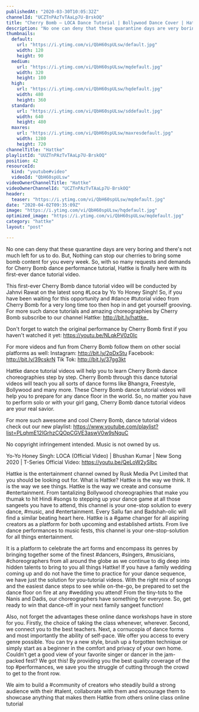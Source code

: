 ```yaml
---
publishedAt: "2020-03-30T10:05:32Z"
channelId: "UCZTnPAzTvTAaLp7U-BrskOQ"
title: "Cherry Bomb – LOCA Dance Tutorial | Bollywood Dance Cover | Hattke ​"
description: "No one can deny that these quarantine days are very boring and there's not much left for us to do. But, Nothing can stop our cherries to bring some bomb content for you every week. So, with so many requests and demands for Cherry Bomb dance performance tutorial, Hattke is finally here with its first-ever dance tutorial video.\n\nThis first-ever Cherry Bomb dance tutorial video will be conducted by Jahnvi Rawat on the latest song #Loca by Yo Yo Honey Singh! So, if you have been waiting for this opportunity and #dance #tutorial video from Cherry Bomb for a very long time too then hop in and get yourself grooving. For more such dance tutorials and amazing choreographies by Cherry Bomb subscribe to our channel Hattke: http://bit.ly/hattke_\n\nDon't forget to watch the original performance by Cherry Bomb first if you haven't watched it yet: https://youtu.be/NLqkPV0z0Ic\n\nFor more videos and fun from Cherry Bomb follow them on other social platforms as well: Instagram: http://bit.ly/2pDxStu Facebook: http://bit.ly/39cskrN Tik Tok: http://bit.ly/37gg3kt\n\nHattke dance tutorial videos will help you to learn Cherry Bomb dance choreographies step by step. Cherry Bomb through this dance tutorial videos will teach you all sorts of dance forms like Bhangra, Freestyle, Bollywood and many more. These Cherry Bomb dance tutorial videos will help you to prepare for any dance floor in the world. So, no matter you have to perform solo or with your girl gang, Cherry Bomb dance tutorial videos are your real savior.\n\nFor more such awesome and cool Cherry Bomb, dance tutorial videos check out our new playlist:\nhttps://www.youtube.com/playlist?list=PLqhmE12IGrhzCQOpCGVE3aswV0w9sNquC  \n\nNo copyright infringement intended. Music is not owned by us.\n\nYo-Yo Honey Singh: LOCA (Official Video) | Bhushan Kumar | New Song 2020 | T-Series Official Video: https://youtu.be/QeLoW2ySlbc\n\nHattke is the entertainment channel owned by Rusk Media Pvt Limited that you should be looking out for. What is Hattke? Hattke is the way we think. It is the way we see things. Hattke is the way we create and consume #entertainment. From tantalizing Bollywood choreographies that make you thumak to hit Hindi #songs to stepping up your dance game at all those sangeets you have to attend, this channel is your one-stop solution to every dance, #music, and #entertainment. Every Sallu fan and Badshah-olic will find a similar beating heart here. Hattke is a #game changer for all aspiring creators as a platform for both upcoming and established artists. From live dance performances to music fests, this channel is your one-stop-solution for all things entertainment.\n\nIt is a platform to celebrate the art forms and encompass its genres by bringing together some of the finest #dancers, #singers, #musicians, #choreographers from all around the globe as we continue to dig deep into hidden talents to bring to you all things Hattke! If you have a family wedding coming up and do not have the time to practice for your dance sequence, we have just the solution for you-tutorial videos. With the right mix of songs and the easiest dance steps to see while on-the-go, be prepared to set the dance floor on fire at any #wedding you attend! From the tiny-tots to the Nanis and Dadis, our choreographers have something for everyone. So, get ready to win that dance-off in your next family sangeet function!\n\nAlso, not forget the advantages these online dance workshops have in store for you. Firstly, the choice of taking the class whenever, wherever. Second, we connect you to the best teachers. Next, a cornucopia of dance forms and most importantly the ability of self-pace. We offer you access to every genre possible. You can try a new style, brush up a forgotten technique or simply start as a beginner in the comfort and privacy of your own home. Couldn’t get a good view of your favorite singer or dancer in the jam-packed fest? We got this! By providing you the best quality coverage of the top #performances, we save you the struggle of cutting through the crowd to get to the front row.\n\nWe aim to build a #community of creators who steadily build a strong audience with their #talent, collaborate with them and encourage them to showcase anything that makes them Hattke from others online class online tutorial"
thumbnails:
  default:
    url: "https://i.ytimg.com/vi/QbH60spULsw/default.jpg"
    width: 120
    height: 90
  medium:
    url: "https://i.ytimg.com/vi/QbH60spULsw/mqdefault.jpg"
    width: 320
    height: 180
  high:
    url: "https://i.ytimg.com/vi/QbH60spULsw/hqdefault.jpg"
    width: 480
    height: 360
  standard:
    url: "https://i.ytimg.com/vi/QbH60spULsw/sddefault.jpg"
    width: 640
    height: 480
  maxres:
    url: "https://i.ytimg.com/vi/QbH60spULsw/maxresdefault.jpg"
    width: 1280
    height: 720
channelTitle: "Hattke"
playlistId: "UUZTnPAzTvTAaLp7U-BrskOQ"
position: 42
resourceId:
  kind: "youtube#video"
  videoId: "QbH60spULsw"
videoOwnerChannelTitle: "Hattke"
videoOwnerChannelId: "UCZTnPAzTvTAaLp7U-BrskOQ"
header:
  teaser: "https://i.ytimg.com/vi/QbH60spULsw/mqdefault.jpg"
date: "2020-04-02T09:35:09Z"
image: "https://i.ytimg.com/vi/QbH60spULsw/hqdefault.jpg"
optimized_image: "https://i.ytimg.com/vi/QbH60spULsw/mqdefault.jpg"
category: "hattke"
layout: "post"

---
```

No one can deny that these quarantine days are very boring and there's not much left for us to do. But, Nothing can stop our cherries to bring some bomb content for you every week. So, with so many requests and demands for Cherry Bomb dance performance tutorial, Hattke is finally here with its first-ever dance tutorial video.

This first-ever Cherry Bomb dance tutorial video will be conducted by Jahnvi Rawat on the latest song #Loca by Yo Yo Honey Singh! So, if you have been waiting for this opportunity and #dance #tutorial video from Cherry Bomb for a very long time too then hop in and get yourself grooving. For more such dance tutorials and amazing choreographies by Cherry Bomb subscribe to our channel Hattke: http://bit.ly/hattke_

Don't forget to watch the original performance by Cherry Bomb first if you haven't watched it yet: https://youtu.be/NLqkPV0z0Ic

For more videos and fun from Cherry Bomb follow them on other social platforms as well: Instagram: http://bit.ly/2pDxStu Facebook: http://bit.ly/39cskrN Tik Tok: http://bit.ly/37gg3kt

Hattke dance tutorial videos will help you to learn Cherry Bomb dance choreographies step by step. Cherry Bomb through this dance tutorial videos will teach you all sorts of dance forms like Bhangra, Freestyle, Bollywood and many more. These Cherry Bomb dance tutorial videos will help you to prepare for any dance floor in the world. So, no matter you have to perform solo or with your girl gang, Cherry Bomb dance tutorial videos are your real savior.

For more such awesome and cool Cherry Bomb, dance tutorial videos check out our new playlist:
https://www.youtube.com/playlist?list=PLqhmE12IGrhzCQOpCGVE3aswV0w9sNquC  

No copyright infringement intended. Music is not owned by us.

Yo-Yo Honey Singh: LOCA (Official Video) | Bhushan Kumar | New Song 2020 | T-Series Official Video: https://youtu.be/QeLoW2ySlbc

Hattke is the entertainment channel owned by Rusk Media Pvt Limited that you should be looking out for. What is Hattke? Hattke is the way we think. It is the way we see things. Hattke is the way we create and consume #entertainment. From tantalizing Bollywood choreographies that make you thumak to hit Hindi #songs to stepping up your dance game at all those sangeets you have to attend, this channel is your one-stop solution to every dance, #music, and #entertainment. Every Sallu fan and Badshah-olic will find a similar beating heart here. Hattke is a #game changer for all aspiring creators as a platform for both upcoming and established artists. From live dance performances to music fests, this channel is your one-stop-solution for all things entertainment.

It is a platform to celebrate the art forms and encompass its genres by bringing together some of the finest #dancers, #singers, #musicians, #choreographers from all around the globe as we continue to dig deep into hidden talents to bring to you all things Hattke! If you have a family wedding coming up and do not have the time to practice for your dance sequence, we have just the solution for you-tutorial videos. With the right mix of songs and the easiest dance steps to see while on-the-go, be prepared to set the dance floor on fire at any #wedding you attend! From the tiny-tots to the Nanis and Dadis, our choreographers have something for everyone. So, get ready to win that dance-off in your next family sangeet function!

Also, not forget the advantages these online dance workshops have in store for you. Firstly, the choice of taking the class whenever, wherever. Second, we connect you to the best teachers. Next, a cornucopia of dance forms and most importantly the ability of self-pace. We offer you access to every genre possible. You can try a new style, brush up a forgotten technique or simply start as a beginner in the comfort and privacy of your own home. Couldn’t get a good view of your favorite singer or dancer in the jam-packed fest? We got this! By providing you the best quality coverage of the top #performances, we save you the struggle of cutting through the crowd to get to the front row.

We aim to build a #community of creators who steadily build a strong audience with their #talent, collaborate with them and encourage them to showcase anything that makes them Hattke from others online class online tutorial